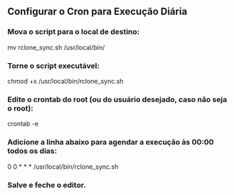## Configurar o Cron para Execução Diária

### Mova o script para o local de destino:
mv rclone_sync.sh /usr/local/bin/

### Torne o script executável:
chmod +x /usr/local/bin/rclone_sync.sh

### Edite o crontab do root (ou do usuário desejado, caso não seja o root):
crontab -e

### Adicione a linha abaixo para agendar a execução às 00:00 todos os dias:
0 0 * * * /usr/local/bin/rclone_sync.sh

### Salve e feche o editor.

